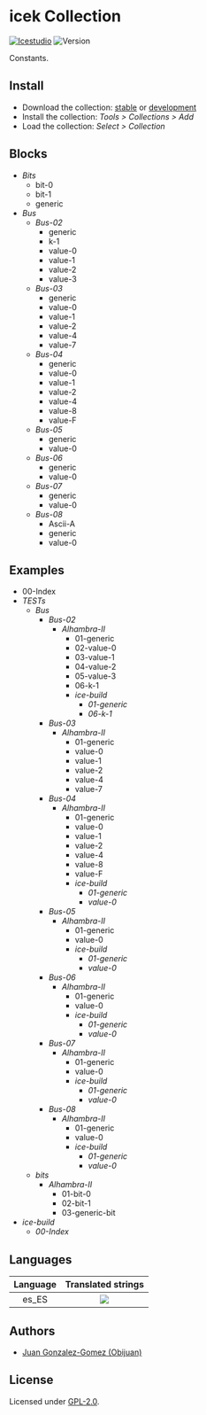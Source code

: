 # icek Collection

[![Icestudio][icestudio-image]][icestudio-url]
![Version][version-image]

Constants.

## Install

* Download the collection: [stable](https://github.com/FPGAwars/iceK/archive/refs/tags/v0.1.0.zip) or [development](https://github.com/FPGAwars/iceK/archive/refs/heads/main.zip)
* Install the collection: *Tools > Collections > Add*
* Load the collection: *Select > Collection*

## Blocks
* *Bits*
  * bit-0
  * bit-1
  * generic
* *Bus*
  * *Bus-02*
    * generic
    * k-1
    * value-0
    * value-1
    * value-2
    * value-3
  * *Bus-03*
    * generic
    * value-0
    * value-1
    * value-2
    * value-4
    * value-7
  * *Bus-04*
    * generic
    * value-0
    * value-1
    * value-2
    * value-4
    * value-8
    * value-F
  * *Bus-05*
    * generic
    * value-0
  * *Bus-06*
    * generic
    * value-0
  * *Bus-07*
    * generic
    * value-0
  * *Bus-08*
    * Ascii-A
    * generic
    * value-0

## Examples
* 00-Index
* *TESTs*
  * *Bus*
    * *Bus-02*
      * *Alhambra-II*
        * 01-generic
        * 02-value-0
        * 03-value-1
        * 04-value-2
        * 05-value-3
        * 06-k-1
        * *ice-build*
          * *01-generic*
          * *06-k-1*
    * *Bus-03*
      * *Alhambra-II*
        * 01-generic
        * value-0
        * value-1
        * value-2
        * value-4
        * value-7
    * *Bus-04*
      * *Alhambra-II*
        * 01-generic
        * value-0
        * value-1
        * value-2
        * value-4
        * value-8
        * value-F
        * *ice-build*
          * *01-generic*
          * *value-0*
    * *Bus-05*
      * *Alhambra-II*
        * 01-generic
        * value-0
        * *ice-build*
          * *01-generic*
          * *value-0*
    * *Bus-06*
      * *Alhambra-II*
        * 01-generic
        * value-0
        * *ice-build*
          * *01-generic*
          * *value-0*
    * *Bus-07*
      * *Alhambra-II*
        * 01-generic
        * value-0
        * *ice-build*
          * *01-generic*
          * *value-0*
    * *Bus-08*
      * *Alhambra-II*
        * 01-generic
        * value-0
        * *ice-build*
          * *01-generic*
          * *value-0*
  * *bits*
    * *Alhambra-II*
      * 01-bit-0
      * 02-bit-1
      * 03-generic-bit
* *ice-build*
  * *00-Index*

## Languages
| Language | Translated strings |
|:--------:|:------------------:|
| es_ES | ![](https://progress-bar.dev/98) |

## Authors
* [Juan Gonzalez-Gomez (Obijuan)](https://github.com/Obijuan)


## License

Licensed under [GPL-2.0](https://opensource.org/licenses/GPL-2.0).

<!-- Badges -->
[icestudio-image]: https://img.shields.io/badge/collection-icestudio-blue.svg
[icestudio-url]: https://github.com/FPGAwars/icestudio
[version-image]: https://img.shields.io/badge/version-v0.1.0-orange.svg
